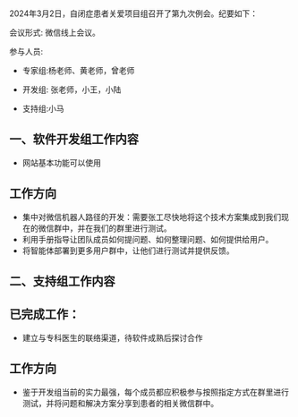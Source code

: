  

2024年3月2日，自闭症患者关爱项目组召开了第九次例会。纪要如下：

会议形式: 微信线上会议。

参与人员: 

- 专家组:杨老师、黄老师，曾老师

- 开发组: 张老师，小王，小陆

- 支持组:小马

## 一、软件开发组工作内容
* 网站基本功能可以使用
## 工作方向

* 集中对微信机器人路径的开发：需要张工尽快地将这个技术方案集成到我们现在的微信群中，并在我们的群里进行测试。
* 利用手册指导让团队成员如何提问题、如何整理问题、如何提供给用户。
* 将智能体部署到更多用户群中，让他们进行测试并提供反馈。
## 二、支持组工作内容
## 已完成工作：

* 建立与专科医生的联络渠道，待软件成熟后探讨合作
## 工作方向

* 鉴于开发组当前的实力最强，每个成员都应积极参与按照指定方式在群里进行测试，并将问题和解决方案分享到患者的相关微信群中。

